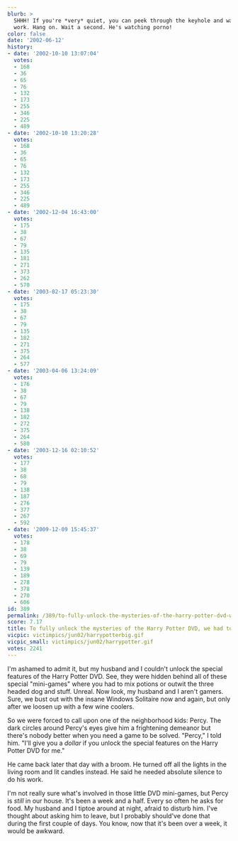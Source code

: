 ```yaml
---
blurb: >
  SHHH! If you're *very* quiet, you can peek through the keyhole and watch Percy at
  work. Hang on. Wait a second. He's watching porno!
color: false
date: '2002-06-12'
history:
- date: '2002-10-10 13:07:04'
  votes:
  - 168
  - 36
  - 65
  - 76
  - 132
  - 173
  - 255
  - 346
  - 225
  - 489
- date: '2002-10-10 13:20:28'
  votes:
  - 168
  - 36
  - 65
  - 76
  - 132
  - 173
  - 255
  - 346
  - 225
  - 489
- date: '2002-12-04 16:43:00'
  votes:
  - 175
  - 38
  - 67
  - 79
  - 135
  - 181
  - 271
  - 373
  - 262
  - 570
- date: '2003-02-17 05:23:30'
  votes:
  - 175
  - 38
  - 67
  - 79
  - 135
  - 182
  - 271
  - 375
  - 264
  - 577
- date: '2003-04-06 13:24:09'
  votes:
  - 176
  - 38
  - 67
  - 79
  - 138
  - 182
  - 272
  - 375
  - 264
  - 580
- date: '2003-12-16 02:10:52'
  votes:
  - 177
  - 38
  - 68
  - 79
  - 138
  - 187
  - 276
  - 377
  - 267
  - 592
- date: '2009-12-09 15:45:37'
  votes:
  - 178
  - 38
  - 69
  - 79
  - 139
  - 189
  - 278
  - 378
  - 270
  - 606
id: 389
permalink: /389/to-fully-unlock-the-mysteries-of-the-harry-potter-dvd-we-had-to-call-in-percy/
score: 7.17
title: To fully unlock the mysteries of the Harry Potter DVD, we had to call in Percy
vicpic: victimpics/jun02/harrypotterbig.gif
vicpic_small: victimpics/jun02/harrypotter.gif
votes: 2241
---
```


I'm ashamed to admit it, but my husband and I couldn't unlock the
special features of the Harry Potter DVD. See, they were hidden behind
all of these special "mini-games" where you had to mix potions or outwit
the three headed dog and stuff. Unreal. Now look, my husband and I
aren't gamers. Sure, we bust out with the insane Windows Solitaire now
and again, but only after we loosen up with a few wine coolers.

So we were forced to call upon one of the neighborhood kids: Percy. The
dark circles around Percy's eyes give him a frightening demeanor but
there's nobody better when you need a game to be solved. "Percy," I told
him. "I'll give you a *dollar* if you unlock the special features on the
Harry Potter DVD for me."

He came back later that day with a broom. He turned off all the lights
in the living room and lit candles instead. He said he needed absolute
silence to do his work.

I'm not really sure what's involved in those little DVD mini-games, but
Percy is *still* in our house. It's been a week and a half. Every so
often he asks for food. My husband and I tiptoe around at night, afraid
to disturb him. I've thought about asking him to leave, but I probably
should've done that during the first couple of days. You know, now that
it's been over a week, it would be awkward.